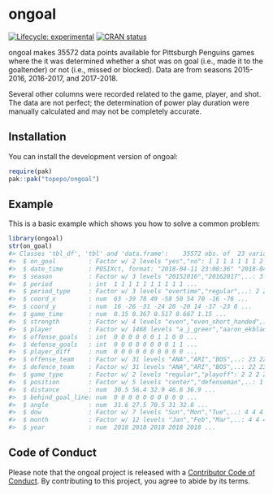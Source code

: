 
<!-- README.md is generated from README.Rmd. Please edit that file -->

# ongoal

<!-- badges: start -->

[![Lifecycle:
experimental](https://img.shields.io/badge/lifecycle-experimental-orange.svg)](https://lifecycle.r-lib.org/articles/stages.html#experimental)
[![CRAN
status](https://www.r-pkg.org/badges/version/ongoal)](https://CRAN.R-project.org/package=ongoal)
<!-- badges: end -->

ongoal makes 35572 data points available for Pittsburgh Penguins games
where the it was determined whether a shot was on goal (i.e., made it to
the goaltender) or not (i.e., missed or blocked). Data are from seasons
2015-2016, 2016-2017, and 2017-2018.

Several other columns were recorded related to the game, player, and
shot. The data are not perfect; the determination of power play duration
were manually calculated and may not be completely accurate.

## Installation

You can install the development version of ongoal:

``` r
require(pak)
pak::pak("topepo/ongoal")
```

## Example

This is a basic example which shows you how to solve a common problem:

``` r
library(ongoal)
str(on_goal)
#> Classes 'tbl_df', 'tbl' and 'data.frame':    35572 obs. of  23 variables:
#>  $ on_goal         : Factor w/ 2 levels "yes","no": 1 1 1 1 1 1 1 2 1 2 ...
#>  $ date_time       : POSIXct, format: "2018-04-11 23:08:36" "2018-04-11 23:08:48" ...
#>  $ season          : Factor w/ 3 levels "20152016","20162017",..: 3 3 3 3 3 3 3 3 3 3 ...
#>  $ period          : int  1 1 1 1 1 1 1 1 1 1 ...
#>  $ period_type     : Factor w/ 3 levels "overtime","regular",..: 2 2 2 2 2 2 2 2 2 2 ...
#>  $ coord_x         : num  63 -39 78 49 -58 50 54 70 -16 -76 ...
#>  $ coord_y         : num  16 -26 -31 -24 20 -20 14 -37 -23 8 ...
#>  $ game_time       : num  0.15 0.367 0.517 0.667 1.15 ...
#>  $ strength        : Factor w/ 4 levels "even","even_short_handed",..: 1 1 1 1 1 1 1 1 1 1 ...
#>  $ player          : Factor w/ 1468 levels "a_j_greer","aaron_ekblad",..: 579 549 229 251 1363 794 229 263 549 1102 ...
#>  $ offense_goals   : int  0 0 0 0 0 0 1 1 0 0 ...
#>  $ defense_goals   : int  0 0 0 0 0 0 0 0 1 1 ...
#>  $ player_diff     : num  0 0 0 0 0 0 0 0 0 0 ...
#>  $ offense_team    : Factor w/ 31 levels "ANA","ARI","BOS",..: 23 22 23 23 22 23 23 23 22 22 ...
#>  $ defence_team    : Factor w/ 31 levels "ANA","ARI","BOS",..: 22 23 22 22 23 22 22 22 23 23 ...
#>  $ game_type       : Factor w/ 2 levels "regular","playoff": 2 2 2 2 2 2 2 2 2 2 ...
#>  $ position        : Factor w/ 5 levels "center","defenseman",..: 1 2 5 4 1 2 5 2 2 4 ...
#>  $ distance        : num  30.5 56.4 32.9 46.6 36.9 ...
#>  $ behind_goal_line: num  0 0 0 0 0 0 0 0 0 0 ...
#>  $ angle           : num  31.6 27.5 70.5 31 32.8 ...
#>  $ dow             : Factor w/ 7 levels "Sun","Mon","Tue",..: 4 4 4 4 4 4 4 4 4 4 ...
#>  $ month           : Factor w/ 12 levels "Jan","Feb","Mar",..: 4 4 4 4 4 4 4 4 4 4 ...
#>  $ year            : num  2018 2018 2018 2018 2018 ...
```

## Code of Conduct

Please note that the ongoal project is released with a [Contributor Code
of
Conduct](https://contributor-covenant.org/version/2/0/CODE_OF_CONDUCT.html).
By contributing to this project, you agree to abide by its terms.
